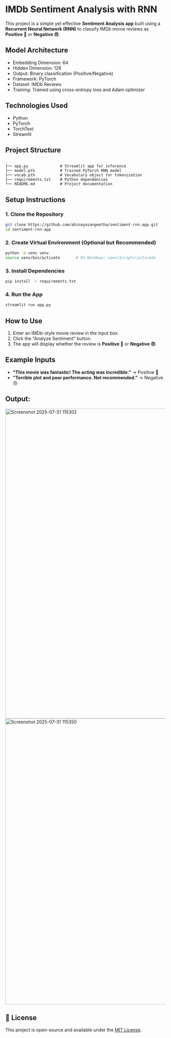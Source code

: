 # IMDb Sentiment Analysis with RNN  
This project is a simple yet effective **Sentiment Analysis app** built using a **Recurrent Neural Network (RNN)** to classify IMDb movie reviews as **Positive 🙂** or **Negative 😠**.

## Model Architecture  
- Embedding Dimension: 64  
- Hidden Dimension: 128  
- Output: Binary classification (Positive/Negative)  
- Framework: PyTorch  
- Dataset: IMDb Reviews  
- Training: Trained using cross-entropy loss and Adam optimizer

## Technologies Used  
- Python  
- PyTorch  
- TorchText  
- Streamlit  

## Project Structure  
```
.
├── app.py              # Streamlit app for inference  
├── model.pth           # Trained PyTorch RNN model  
├── vocab.pth           # Vocabulary object for tokenization  
├── requirements.txt    # Python dependencies  
└── README.md           # Project documentation  
```

## Setup Instructions  

### 1. Clone the Repository  
```bash  
git clone https://github.com/abinayasangeetha/sentiment-rnn-app.git  
cd sentiment-rnn-app  
```

### 2. Create Virtual Environment (Optional but Recommended)  
```bash  
python -m venv venv  
source venv/bin/activate       # On Windows: venv\Scripts\activate  
```

### 3. Install Dependencies  
```bash  
pip install -r requirements.txt  
```

### 4. Run the App  
```bash  
streamlit run app.py  
```

## How to Use  
1. Enter an IMDb-style movie review in the input box.  
2. Click the "Analyze Sentiment" button.  
3. The app will display whether the review is **Positive 🙂** or **Negative 😠**.

##  Example Inputs  
- **"This movie was fantastic! The acting was incredible."** → Positive 🙂  
- **"Terrible plot and poor performance. Not recommended."** → Negative 😠
## Output:
<img width="1885" height="974" alt="Screenshot 2025-07-31 115302" src="https://github.com/user-attachments/assets/a5bd383c-45b9-4d61-9c32-395b73f069a5" />

<img width="1876" height="899" alt="Screenshot 2025-07-31 115350" src="https://github.com/user-attachments/assets/2623ae64-5386-4b2f-a9b0-308c5e79c5bd" />


## 📄 License  
This project is open-source and available under the [MIT License](LICENSE).


